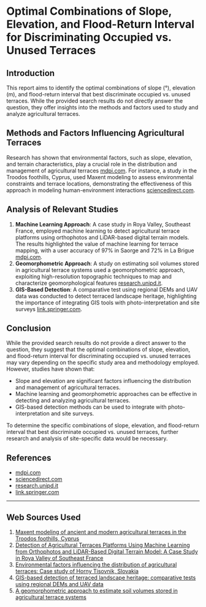 # Optimal Combinations of Slope, Elevation, and Flood-Return Interval for Discriminating Occupied vs. Unused Terraces
## Introduction

This report aims to identify the optimal combinations of slope (°), elevation (m), and flood-return interval that best discriminate occupied vs. unused terraces. While the provided search results do not directly answer the question, they offer insights into the methods and factors used to study and analyze agricultural terraces.

## Methods and Factors Influencing Agricultural Terraces

Research has shown that environmental factors, such as slope, elevation, and terrain characteristics, play a crucial role in the distribution and management of agricultural terraces [mdpi.com](https://www.mdpi.com/2073-445X/14/5/962). For instance, a study in the Troodos foothills, Cyprus, used Maxent modeling to assess environmental constraints and terrace locations, demonstrating the effectiveness of this approach in modeling human-environment interactions [sciencedirect.com](https://www.sciencedirect.com/science/article/pii/S0143622812001646).

## Analysis of Relevant Studies

1. **Machine Learning Approach**: A case study in Roya Valley, Southeast France, employed machine learning to detect agricultural terrace platforms using orthophotos and LiDAR-based digital terrain models. The results highlighted the value of machine learning for terrace mapping, with a user accuracy of 97% in Saorge and 72% in La Brigue [mdpi.com](https://www.mdpi.com/2073-445X/14/5/962).
2. **Geomorphometric Approach**: A study on estimating soil volumes stored in agricultural terrace systems used a geomorphometric approach, exploiting high-resolution topographic techniques to map and characterize geomorphological features [research.unipd.it](https://www.research.unipd.it/bitstream/11577/3390166/1/EGU21-1772-print.pdf).
3. **GIS-Based Detection**: A comparative test using regional DEMs and UAV data was conducted to detect terraced landscape heritage, highlighting the importance of integrating GIS tools with photo-interpretation and site surveys [link.springer.com](https://link.springer.com/content/pdf/10.1007/s12518-018-0205-7.pdf).

## Conclusion

While the provided search results do not provide a direct answer to the question, they suggest that the optimal combinations of slope, elevation, and flood-return interval for discriminating occupied vs. unused terraces may vary depending on the specific study area and methodology employed. However, studies have shown that:

* Slope and elevation are significant factors influencing the distribution and management of agricultural terraces.
* Machine learning and geomorphometric approaches can be effective in detecting and analyzing agricultural terraces.
* GIS-based detection methods can be used to integrate with photo-interpretation and site surveys.

To determine the specific combinations of slope, elevation, and flood-return interval that best discriminate occupied vs. unused terraces, further research and analysis of site-specific data would be necessary.

## References

* [mdpi.com](https://www.mdpi.com/2073-445X/14/5/962)
* [sciencedirect.com](https://www.sciencedirect.com/science/article/pii/S0143622812001646)
* [research.unipd.it](https://www.research.unipd.it/bitstream/11577/3390166/1/EGU21-1772-print.pdf)
* [link.springer.com](https://link.springer.com/content/pdf/10.1007/s12518-018-0205-7.pdf)

---
## Web Sources Used

1. [Maxent modeling of ancient and modern agricultural terraces in the Troodos foothills, Cyprus](https://www.sciencedirect.com/science/article/pii/S0143622812001646)
2. [Detection of Agricultural Terraces Platforms Using Machine Learning from Orthophotos and LiDAR-Based Digital Terrain Model: A Case Study in Roya Valley of Southeast France](https://www.mdpi.com/2073-445X/14/5/962)
3. [Environmental factors influencing the distribution of agricultural terraces: Case study of Horny Tisovnik, Slovakia](https://asep.lib.cas.cz/arl-cav/cs/detail-cav_un_epca-0482003-Environmental-factors-influencing-the-distribution-of-agricultural-terraces-Case-study-of-Horny-Tis)
4. [GIS-based detection of terraced landscape heritage: comparative tests using regional DEMs and UAV data](https://link.springer.com/content/pdf/10.1007/s12518-018-0205-7.pdf)
5. [A geomorphometric approach to estimate soil volumes stored in agricultural terrace systems](https://www.research.unipd.it/bitstream/11577/3390166/1/EGU21-1772-print.pdf)
